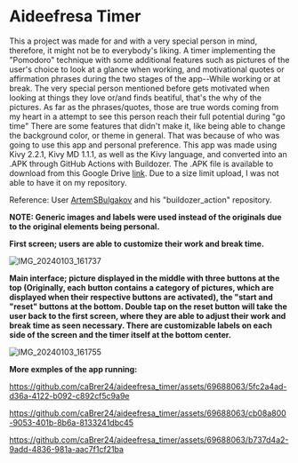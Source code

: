 # Aideefresa Timer
This a project was made for and with a very special person in mind, therefore, it might not be to everybody's liking. A timer implementing the "Pomodoro" technique with some additional features such as pictures of the user's choice to look at a glance when working, and motivational quotes or affirmation phrases during the two stages of the app--While working or at break. The very special person mentioned before gets motivated when looking at things they love or/and finds beatiful, that's the why of the pictures. As far as the phrases/quotes, those are true words coming from my heart in a attempt to see this person reach their full potential during "go time" There are some features that didn't make it, like being able to change the background color, or theme in general. That was because of who was going to use this app and personal preference. This app was made using Kivy 2.2.1, Kivy MD 1.1.1, as well as the Kivy language, and converted into an .APK through GitHub Actions with Buildozer. The .APK file is available to download from this Google Drive [link](https://drive.google.com/file/d/1HHUC2aa9RpJFVMfzVX3ztP6oUgbQKVcm/view?usp=sharing). Due to a size limit upload, I was not able to have it on my repository.

Reference: User [ArtemSBulgakov](https://github.com/marketplace/actions/buildozer-action) and his "buildozer_action" repository.




**NOTE: Generic images and labels were used instead of the originals due to the original elements being personal.**

**First screen; users are able to customize their work and break time.**

![IMG_20240103_161737](https://github.com/caBrer24/aideefresa_timer/assets/69688063/b11f4e0a-c083-404f-92b5-892a4ec3672d)




**Main interface; picture displayed in the middle with three buttons at the top (Originally, each button contains a category of pictures, which are displayed when their respective buttons are activated), the "start and "reset" buttons at the bottom. Double tap on the reset button will take the user back to the first screen, where they are able to adjust their work and break time as seen necessary. There are customizable labels on each side of the screen and the timer itself at the bottom center.**


![IMG_20240103_161755](https://github.com/caBrer24/aideefresa_timer/assets/69688063/b0347552-499d-4329-b08c-053e16ee98f8)


**More exmples of the app running:**



https://github.com/caBrer24/aideefresa_timer/assets/69688063/5fc2a4ad-d36a-4122-b092-c892cf5c9a9e



https://github.com/caBrer24/aideefresa_timer/assets/69688063/cb08a800-9053-401b-8b6a-8133241dbc45



https://github.com/caBrer24/aideefresa_timer/assets/69688063/b737d4a2-9add-4836-981a-aac7f1cf21ba
